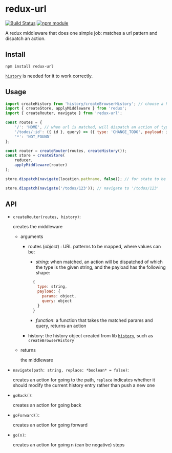 redux-url
=====

[![Build Status](https://travis-ci.org/jedirandy/redux-url.svg?branch=master)](https://travis-ci.org/jedirandy/redux-url)
[![npm module](https://badge.fury.io/js/redux-url.svg)](https://www.npmjs.org/package/redux-url)

A redux middleware that does one simple job: matches a url pattern and dispatch an action.

## Install

```
npm install redux-url
```

[`history`](https://github.com/ReactTraining/history) is needed for it to work correctly.

## Usage

```javascript
import createHistory from 'history/createBrowserHistory'; // choose a history implementation
import { createStore, applyMiddleware } from 'redux';
import { createRouter, navigate } from 'redux-url';

const routes = {
    '/': 'HOME', // when url is matched, will dispatch an action of type 'HOME', the payload contains matched params and query
    '/todos/:id': ({ id }, query) => ({ type: 'CHANGE_TODO', payload: id, query }), // you can also pass a function to custom the action, the matched params and query will be passed in
    '*': 'NOT_FOUND'
};

const router = createRouter(routes, createHistory());
const store = createStore(
    reducer,
    applyMiddleware(router)
);

store.dispatch(navigate(location.pathname, false)); // for state to be restored from URL when refreshed

store.dispatch(navigate('/todos/123')); // navigate to '/todos/123'
```

## API

* `createRouter(routes, history)`:

  creates the middleware
  - arguments
    * routes (*object*) : URL patterns to be mapped, where values can be:
      * *string*: when matched, an action will be dispatched of which the type is the given string, and the payload has the following shape:

      ```javascript
        {
          type: string,
          payload: {
            params: object,
            query: object
          }
        }
      ```

      * *function*: a function that takes the matched params and query, returns an action

    * history: the history object created from lib [`history`](https://github.com/ReactTraining/history),
    such as `createBrowserHistory`

  - returns

    the middleware

* `navigate(path: string, replace: *boolean* = false)`:

  creates an action for going to the path, `replace` indicates whether it should modify the current history entry rather than push a new one

* `goBack()`:

  creates an action for going back

* `goForward()`:

  creates an action for going forward

* `go(n)`:

  creates an action for going n (can be negative) steps
